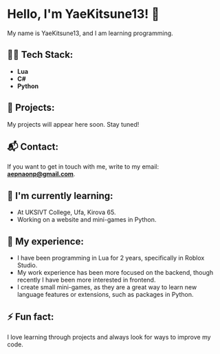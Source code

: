 # Hello, I'm YaeKitsune13! 👋

My name is YaeKitsune13, and I am learning programming.

## 🧑‍💻 Tech Stack:
- **Lua**
- **C#**
- **Python**

## 📂 Projects:
My projects will appear here soon. Stay tuned!

## 📬 Contact:
If you want to get in touch with me, write to my email: **aepnaonp@gmail.com**.

## 🌱 I'm currently learning:
- At UKSIVT College, Ufa, Kirova 65.
- Working on a website and mini-games in Python.

## 👯 My experience:
- I have been programming in Lua for 2 years, specifically in Roblox Studio.
- My work experience has been more focused on the backend, though recently I have been more interested in frontend.
- I create small mini-games, as they are a great way to learn new language features or extensions, such as packages in Python.

## ⚡ Fun fact:
I love learning through projects and always look for ways to improve my code.
